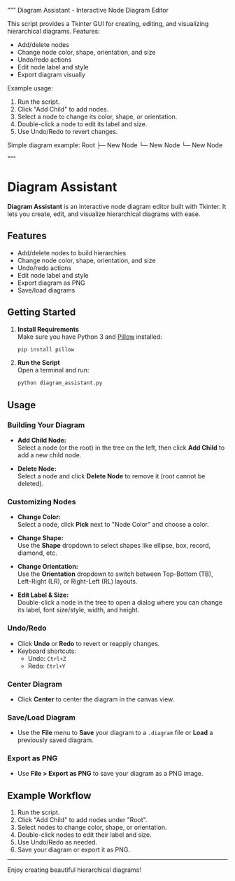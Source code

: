 """
Diagram Assistant - Interactive Node Diagram Editor

This script provides a Tkinter GUI for creating, editing, and visualizing hierarchical diagrams.
Features:
- Add/delete nodes
- Change node color, shape, orientation, and size
- Undo/redo actions
- Edit node label and style
- Export diagram visually

Example usage:
1. Run the script.
2. Click "Add Child" to add nodes.
3. Select a node to change its color, shape, or orientation.
4. Double-click a node to edit its label and size.
5. Use Undo/Redo to revert changes.

Simple diagram example:
Root
 ├─ New Node
 └─ New Node
      └─ New Node

"""

# Diagram Assistant

**Diagram Assistant** is an interactive node diagram editor built with Tkinter. It lets you create, edit, and visualize hierarchical diagrams with ease.

## Features

- Add/delete nodes to build hierarchies
- Change node color, shape, orientation, and size
- Undo/redo actions
- Edit node label and style
- Export diagram as PNG
- Save/load diagrams

## Getting Started

1. **Install Requirements**  
   Make sure you have Python 3 and [Pillow](https://pypi.org/project/Pillow/) installed:
   ```sh
   pip install pillow
   ```

2. **Run the Script**  
   Open a terminal and run:
   ```sh
   python diagram_assistant.py
   ```

## Usage

### Building Your Diagram

- **Add Child Node:**  
  Select a node (or the root) in the tree on the left, then click **Add Child** to add a new child node.

- **Delete Node:**  
  Select a node and click **Delete Node** to remove it (root cannot be deleted).

### Customizing Nodes

- **Change Color:**  
  Select a node, click **Pick** next to "Node Color" and choose a color.

- **Change Shape:**  
  Use the **Shape** dropdown to select shapes like ellipse, box, record, diamond, etc.

- **Change Orientation:**  
  Use the **Orientation** dropdown to switch between Top-Bottom (TB), Left-Right (LR), or Right-Left (RL) layouts.

- **Edit Label & Size:**  
  Double-click a node in the tree to open a dialog where you can change its label, font size/style, width, and height.

### Undo/Redo

- Click **Undo** or **Redo** to revert or reapply changes.
- Keyboard shortcuts:  
  - Undo: `Ctrl+Z`  
  - Redo: `Ctrl+Y`

### Center Diagram

- Click **Center** to center the diagram in the canvas view.

### Save/Load Diagram

- Use the **File** menu to **Save** your diagram to a `.diagram` file or **Load** a previously saved diagram.

### Export as PNG

- Use **File > Export as PNG** to save your diagram as a PNG image.

## Example Workflow

1. Run the script.
2. Click "Add Child" to add nodes under "Root".
3. Select nodes to change color, shape, or orientation.
4. Double-click nodes to edit their label and size.
5. Use Undo/Redo as needed.
6. Save your diagram or export it as PNG.



---

Enjoy creating beautiful hierarchical diagrams!

